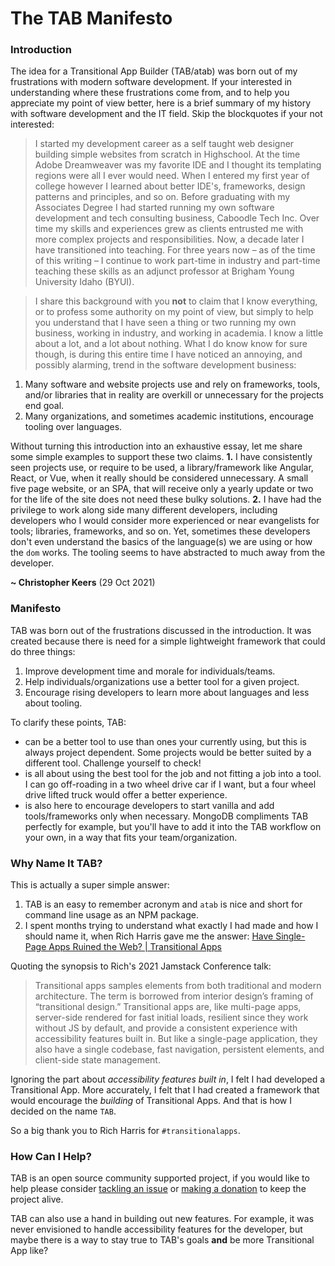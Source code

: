 # The TAB Manifesto

### Introduction
The idea for a Transitional App Builder (TAB/atab) was born out of my frustrations with modern software development. If your interested in understanding where these frustrations come from, and to help you appreciate my point of view better, here is a brief summary of my history with software development and the IT field. Skip the blockquotes if your not interested:

> I started my development career as a self taught web designer building simple websites from scratch in Highschool. At the time Adobe Dreamweaver was my favorite IDE and I thought its templating regions were all I ever would need. When I entered my first year of college however I learned about better IDE's, frameworks, design patterns and principles, and so on. Before graduating with my Associates Degree I had started running my own software development and tech consulting business, Caboodle Tech Inc. Over time my skills and experiences grew as clients entrusted me with more complex projects and responsibilities. Now, a decade later I have transitioned into teaching. For three years now &ndash; as of the time of this writing &ndash; I continue to work part-time in industry and part-time teaching these skills as an adjunct professor at Brigham Young University Idaho (BYUI).

> I share this background with you **not** to claim that I know everything, or to profess some authority on my point of view, but simply to help you understand that I have seen a thing or two running my own business, working in industry, and working in academia. I know a little about a lot, and a lot about nothing. What I do know know for sure though, is during this entire time I have noticed an annoying, and possibly alarming, trend in the software development business:

1. Many software and website projects use and rely on frameworks, tools, and/or libraries that in reality are overkill or unnecessary for the projects end goal.
2. Many organizations, and sometimes academic institutions, encourage tooling over languages.

Without turning this introduction into an exhaustive essay, let me share some simple examples to support these two claims. **1.** I have consistently seen projects use, or require to be used, a library/framework like Angular, React, or Vue, when it really should be considered unnecessary. A small five page website, or an SPA, that will receive only a yearly update or two for the life of the site does not need these bulky solutions. **2.** I have had the privilege to work along side many different developers, including developers who I would consider more experienced or near evangelists for tools; libraries, frameworks, and so on. Yet, sometimes these developers don't even understand the basics of the language(s) we are using or how the `dom` works. The tooling seems to have abstracted to much away from the developer.

**~ Christopher Keers** (29 Oct 2021)

### Manifesto
TAB was born out of the frustrations discussed in the introduction. It was created because there is need for a simple lightweight framework that could do three things:

1. Improve development time and morale for individuals/teams.
2. Help individuals/organizations use a better tool for a given project.
3. Encourage rising developers to learn more about languages and less about tooling.

To clarify these points, TAB:

- can be a better tool to use than ones your currently using, but this is always project dependent. Some projects would be better suited by a different tool. Challenge yourself to check!
- is all about using the best tool for the job and not fitting a job into a tool. I can go off-roading in a two wheel drive car if I want, but a four wheel drive lifted truck would offer a better experience. 
- is also here to encourage developers to start vanilla and add tools/frameworks only when necessary. MongoDB compliments TAB perfectly for example, but you'll have to add it into the TAB workflow on your own, in a way that fits your team/organization.

### Why Name It TAB?
This is actually a super simple answer:

1. TAB is an easy to remember acronym and `atab` is nice and short for command line usage as an NPM package.
2. I spent months trying to understand what exactly I had made and how I should name it, when Rich Harris gave me the answer: [Have Single-Page Apps Ruined the Web? | Transitional Apps](https://youtu.be/860d8usGC0o)

Quoting the synopsis to Rich's 2021 Jamstack Conference talk:

> Transitional apps samples elements from both traditional and modern architecture. The term is borrowed from interior design’s framing of “transitional design.” Transitional apps are, like multi-page apps, server-side rendered for fast initial loads, resilient since they work without JS by default, and provide a consistent experience with accessibility features built in. But like a single-page application, they also have a single codebase, fast navigation, persistent elements, and client-side state management.

Ignoring the part about *accessibility features built in*, I felt I had developed a Transitional App. More accurately, I felt that I had created a framework that would encourage the *building* of Transitional Apps. And that is how I decided on the name `TAB`.

So a big thank you to Rich Harris for `#transitionalapps`.

### How Can I Help?
TAB is an open source community supported project, if you would like to help please consider <a href="https://github.com/caboodle-tech/transitional-app-builder/issues" target="_blank">tackling an issue</a> or <a href="https://ko-fi.com/caboodletech" target="_blank">making a donation</a> to keep the project alive.

TAB can also use a hand in building out new features. For example, it was never envisioned to handle accessibility features for the developer, but maybe there is a way to stay true to TAB's goals **and** be more Transitional App like?